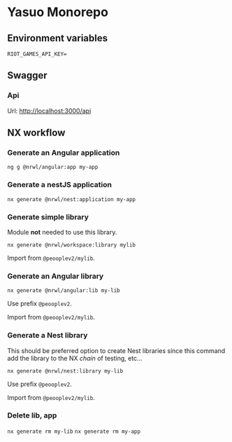 # Yasuo Monorepo

## Environment variables
```env
RIOT_GAMES_API_KEY=
```

## Swagger
### Api
Url: [http://localhost:3000/api](http://localhost:3000)

## NX workflow

### Generate an Angular application

`ng g @nrwl/angular:app my-app`

### Generate a nestJS application

`nx generate @nrwl/nest:application my-app`

### Generate simple library

Module **not** needed to use this library.

`nx generate @nrwl/workspace:library mylib`

Import from `@peooplev2/mylib`.

### Generate an Angular library

`nx generate @nrwl/angular:lib my-lib`

Use prefix `@peooplev2`.

Import from `@peooplev2/mylib`.

### Generate a Nest library

This should be preferred option to create Nest libraries since this command add the library to the NX _chain_ of testing, etc...

`nx generate @nrwl/nest:library my-lib`

Use prefix `@peooplev2`.

Import from `@peooplev2/mylib`.

### Delete lib, app

`nx generate rm my-lib`
`nx generate rm my-app`
